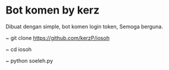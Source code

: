 # Bot komen by kerz

Dibuat dengan simple, bot komen login token,
Semoga berguna.


~ git clone https://github.com/kerzP/iosoh

~ cd iosoh

~ python soeleh.py
